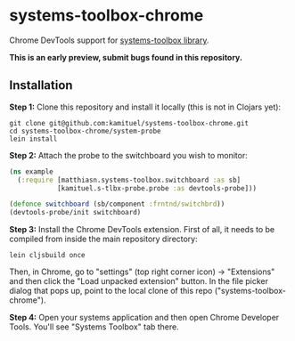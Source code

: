 # systems-toolbox-chrome
Chrome DevTools support for [systems-toolbox library](https://github.com/matthiasn/systems-toolbox).

**This is an early preview, submit bugs found in this repository.**

## Installation

**Step 1:**
Clone this repository and install it locally (this is not in Clojars yet):

```shell
git clone git@github.com:kamituel/systems-toolbox-chrome.git
cd systems-toolbox-chrome/system-probe
lein install
```

**Step 2:**
Attach the probe to the switchboard you wish to monitor:

```clojure
(ns example
  (:require [matthiasn.systems-toolbox.switchboard :as sb]
            [kamituel.s-tlbx-probe.probe :as devtools-probe]))

(defonce switchboard (sb/component :frntnd/switchbrd))
(devtools-probe/init switchboard)
```

**Step 3:**
Install the Chrome DevTools extension. First of all, it needs to be compiled from inside the main repository directory:

```shell
lein cljsbuild once
```

Then, in Chrome, go to "settings" (top right corner icon) ->
"Extensions" and then click the "Load unpacked extension" button. In the file picker dialog that pops up,
point to the local clone of this repo ("systems-toolbox-chrome").

**Step 4:**
Open your systems application and then open Chrome Developer Tools. You'll see "Systems Toolbox" tab there.
